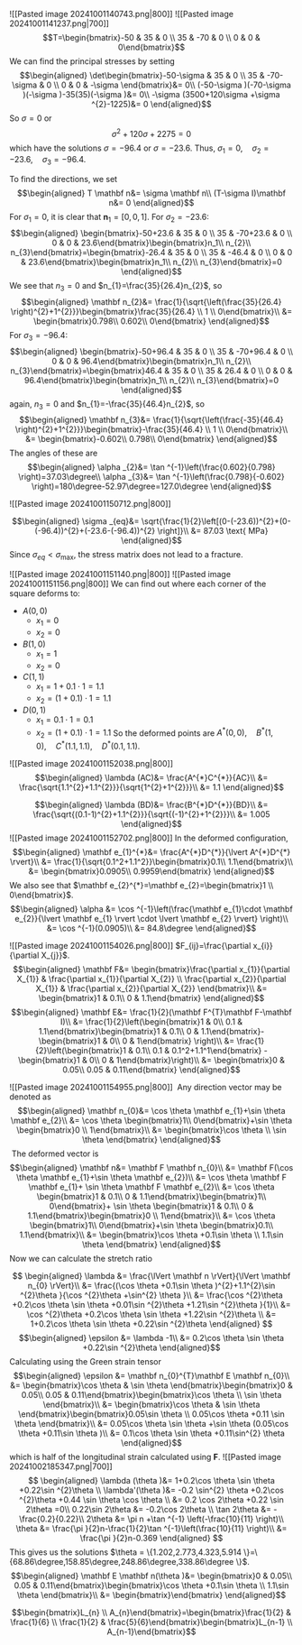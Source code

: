 ![[Pasted image 20241001140743.png|800]]
![[Pasted image 20241001141237.png|700]]
$$T=\begin{bmatrix}-50 & 35 & 0 \\ 35 & -70 & 0 \\ 0 & 0 & 0\end{bmatrix}$$
We can find the principal stresses by setting
$$\begin{aligned}
\det\begin{bmatrix}-50-\sigma  & 35 & 0 \\ 35 & -70-\sigma  & 0 \\ 0 & 0 & -\sigma \end{bmatrix}&= 0\\
(-50-\sigma )(-70-\sigma )(-\sigma )-35(35)(-\sigma )&= 0\\
-\sigma (3500+120\sigma +\sigma ^{2}-1225)&= 0
\end{aligned}$$
So $\sigma =0$ or
$$\sigma ^{2}+120\sigma +2275=0$$
which have the solutions $\sigma =-96.4$ or $\sigma =-23.6$.
Thus, $\sigma _{1}=0,\quad \sigma _{2}=-23.6,\quad \sigma _{3}=-96.4$.

To find the directions, we set
$$\begin{aligned}
T \mathbf n&=  \sigma \mathbf n\\
(T-\sigma I)\mathbf n&= 0
\end{aligned}$$
For $\sigma _{1}=0$, it is clear that $\mathbf n_{1}=[0,0,1]$.
For $\sigma _{2}=-23.6$:
$$\begin{aligned}
\begin{bmatrix}-50+23.6 & 35 & 0 \\ 35 & -70+23.6 & 0 \\ 0 & 0 & 23.6\end{bmatrix}\begin{bmatrix}n_1\\
n_{2}\\
n_{3}\end{bmatrix}=\begin{bmatrix}-26.4 & 35 & 0 \\ 35 & -46.4 & 0 \\ 0 & 0 & 23.6\end{bmatrix}\begin{bmatrix}n_1\\
n_{2}\\
n_{3}\end{bmatrix}=0
\end{aligned}$$
We see that $n_{3}=0$ and $n_{1}=\frac{35}{26.4}n_{2}$, so
$$\begin{aligned}
\mathbf n_{2}&= \frac{1}{\sqrt{\left(\frac{35}{26.4} \right)^{2}+1^{2}}}\begin{bmatrix}\frac{35}{26.4} \\ 1 \\ 0\end{bmatrix}\\
&= \begin{bmatrix}0.798\\
0.602\\
0\end{bmatrix}
\end{aligned}$$
For $\sigma _{3}=-96.4$:
$$\begin{aligned}
\begin{bmatrix}-50+96.4 & 35 & 0 \\ 35 & -70+96.4 & 0 \\ 0 & 0 & 96.4\end{bmatrix}\begin{bmatrix}n_1\\
n_{2}\\
n_{3}\end{bmatrix}=\begin{bmatrix}46.4 & 35 & 0 \\ 35 & 26.4 & 0 \\ 0 & 0 & 96.4\end{bmatrix}\begin{bmatrix}n_1\\
n_{2}\\
n_{3}\end{bmatrix}=0
\end{aligned}$$
again, $n_{3}=0$ and $n_{1}=-\frac{35}{46.4}n_{2}$, so
$$\begin{aligned}
\mathbf n_{3}&= \frac{1}{\sqrt{\left(\frac{-35}{46.4} \right)^{2}+1^{2}}}\begin{bmatrix}-\frac{35}{46.4} \\ 1 \\ 0\end{bmatrix}\\
&= \begin{bmatrix}-0.602\\
0.798\\
0\end{bmatrix}
\end{aligned}$$
The angles of these are 
$$\begin{aligned}
\alpha _{2}&= \tan ^{-1}\left(\frac{0.602}{0.798} \right)=37.03\degree\\
\alpha _{3}&= \tan ^{-1}\left(\frac{0.798}{-0.602} \right)=180\degree-52.97\degree=127.0\degree
\end{aligned}$$

![[Pasted image 20241001150712.png|800]]

$$\begin{aligned}
\sigma _{eq}&= \sqrt{\frac{1}{2}\left[(0-(-23.6))^{2}+(0-(-96.4))^{2}+(-23.6-(-96.4))^{2} \right]}\\
&= 87.03 \text{ MPa}
\end{aligned}$$
Since $\sigma _{eq}<\sigma _{\text{max}}$, the stress matrix does not lead to a fracture.

![[Pasted image 20241001151140.png|800]]
![[Pasted image 20241001151156.png|800]]
We can find out where each corner of the square deforms to:
* $A(0,0)$
	* $x_{1}=0$
	* $x_{2}=0$
* $B(1,0)$
	* $x_{1}=1$
	* $x_{2}=0$
* $C(1,1)$
	* $x_{1}=1+0.1 \cdot 1=1.1$
	* $x_{2}=(1+0.1)\cdot 1=1.1$
* $D(0,1)$
	* $x_{1}=0.1 \cdot 1=0.1$
	* $x_{2}=(1+0.1)\cdot 1=1.1$
So the deformed points are $A^{*}(0,0),\quad B^{*}(1,0),\quad C^{*}(1.1,1.1),\quad D^{*}(0.1,1.1)$.

![[Pasted image 20241001152038.png|800]]
$$\begin{aligned}
\lambda (AC)&=  \frac{A^{*}C^{*}}{AC}\\
&= \frac{\sqrt{1.1^{2}+1.1^{2}}}{\sqrt{1^{2}+1^{2}}}\\
&= 1.1
\end{aligned}$$

$$\begin{aligned}
\lambda (BD)&= \frac{B^{*}D^{*}}{BD}\\
&= \frac{\sqrt{(0.1-1)^{2}+1.1^{2}}}{\sqrt{(-1)^{2}+1^{2}}}\\
&= 1.005
\end{aligned}$$
![[Pasted image 20241001152702.png|800]]
In the deformed configuration,
$$\begin{aligned}
\mathbf e_{1}^{*}&= \frac{A^{*}D^{*}}{\lvert A^{*}D^{*} \rvert}\\
&= \frac{1}{\sqrt{0.1^2+1.1^2}}\begin{bmatrix}0.1\\
1.1\end{bmatrix}\\
&= \begin{bmatrix}0.0905\\
0.9959\end{bmatrix}
\end{aligned}$$
We also see that $\mathbf e_{2}^{*}=\mathbf e_{2}=\begin{bmatrix}1 \\ 0\end{bmatrix}$.
$$\begin{aligned}
\alpha &= \cos ^{-1}\left(\frac{\mathbf e_{1}\cdot \mathbf e_{2}}{\lvert \mathbf e_{1} \rvert \cdot \lvert \mathbf e_{2} \rvert} \right)\\
&= \cos ^{-1}(0.0905)\\
&= 84.8\degree
\end{aligned}$$

![[Pasted image 20241001154026.png|800]]
$F_{ij}=\frac{\partial x_{i}}{\partial X_{j}}$.
$$\begin{aligned}
\mathbf F&= \begin{bmatrix}\frac{\partial x_{1}}{\partial X_{1}} & \frac{\partial x_{1}}{\partial X_{2}} \\ \frac{\partial x_{2}}{\partial X_{1}} & \frac{\partial x_{2}}{\partial X_{2}} \end{bmatrix}\\
&= \begin{bmatrix}1 & 0.1\\
0 & 1.1\end{bmatrix}
\end{aligned}$$
$$\begin{aligned}
\mathbf E&= \frac{1}{2}(\mathbf F^{T}\mathbf F-\mathbf I)\\
&= \frac{1}{2}\left(\begin{bmatrix}1 & 0\\
0.1 & 1.1\end{bmatrix}\begin{bmatrix}1 & 0.1\\
0 & 1.1\end{bmatrix}-\begin{bmatrix}1 & 0\\
0 & 1\end{bmatrix} \right)\\
&= \frac{1}{2}\left(\begin{bmatrix}1 & 0.1\\
0.1 & 0.1^2+1.1^1\end{bmatrix} -\begin{bmatrix}1 & 0\\
0 & 1\end{bmatrix}\right)\\
&= \begin{bmatrix}0 & 0.05\\
0.05 & 0.11\end{bmatrix}
\end{aligned}$$

![[Pasted image 20241001154955.png|800]]
 Any direction vector may be denoted as
 $$\begin{aligned}
\mathbf n_{0}&= \cos \theta \mathbf e_{1}+\sin \theta \mathbf e_{2}\\
&= \cos \theta \begin{bmatrix}1\\
0\end{bmatrix}+\sin \theta \begin{bmatrix}0 \\
1\end{bmatrix}\\
&= \begin{bmatrix}\cos \theta  \\
\sin \theta \end{bmatrix}
\end{aligned}$$
 The deformed vector is
$$\begin{aligned}
\mathbf n&= \mathbf F \mathbf n_{0}\\
&= \mathbf F(\cos \theta \mathbf e_{1}+\sin \theta \mathbf e_{2})\\
&= \cos \theta \mathbf F \mathbf e_{1}+ \sin \theta \mathbf F \mathbf e_{2}\\
&= \cos \theta \begin{bmatrix}1 & 0.1\\
0 & 1.1\end{bmatrix}\begin{bmatrix}1\\
0\end{bmatrix}+ \sin \theta \begin{bmatrix}1 & 0.1\\
0 & 1.1\end{bmatrix}\begin{bmatrix}0 \\
1\end{bmatrix}\\
&= \cos \theta \begin{bmatrix}1\\
0\end{bmatrix}+\sin \theta \begin{bmatrix}0.1\\
1.1\end{bmatrix}\\
&= \begin{bmatrix}\cos \theta +0.1\sin \theta \\
1.1\sin \theta \end{bmatrix}
\end{aligned}$$
Now we can calculate the stretch ratio

$$
\begin{aligned}
\lambda &= \frac{\lVert \mathbf n \rVert}{\lVert \mathbf n_{0} \rVert}\\
&= \frac{(\cos \theta  +0.1\sin \theta )^{2}+1.1^{2}\sin ^{2}\theta }{\cos ^{2}\theta +\sin^{2} \theta }\\
&= \frac{\cos ^{2}\theta +0.2\cos \theta \sin \theta +0.01\sin ^{2}\theta +1.21\sin ^{2}\theta }{1}\\
&= \cos ^{2}\theta +0.2\cos \theta \sin \theta +1.22\sin ^{2}\theta \\
&= 1+0.2\cos \theta \sin \theta +0.22\sin ^{2}\theta 
\end{aligned}
$$
$$\begin{aligned}
\epsilon &= \lambda -1\\
&= 0.2\cos \theta \sin \theta +0.22\sin ^{2}\theta 
\end{aligned}$$
Calculating using the Green strain tensor
$$\begin{aligned}
\epsilon &= \mathbf n_{0}^{T}\mathbf E \mathbf n_{0}\\
&= \begin{bmatrix}\cos \theta  & \sin \theta \end{bmatrix}\begin{bmatrix}0 & 0.05\\
0.05 & 0.11\end{bmatrix}\begin{bmatrix}\cos \theta \\
\sin \theta \end{bmatrix}\\
&= \begin{bmatrix}\cos \theta  & \sin \theta \end{bmatrix}\begin{bmatrix}0.05\sin \theta \\
0.05\cos \theta +0.11 \sin \theta \end{bmatrix}\\
&= 0.05\cos \theta \sin \theta +\sin \theta (0.05\cos \theta +0.11\sin \theta )\\
&= 0.1\cos \theta \sin \theta +0.11\sin^{2} \theta 
\end{aligned}$$
which is half of the longitudinal strain calculated using $\mathbf F$.
![[Pasted image 20241002185347.png|700]]
$$
\begin{aligned}
\lambda (\theta )&= 1+0.2\cos \theta \sin  \theta +0.22\sin ^{2}\theta \\
\lambda'(\theta )&= -0.2 \sin^{2} \theta +0.2\cos ^{2}\theta +0.44 \sin \theta \cos \theta \\
&= 0.2 \cos 2\theta +0.22 \sin 2\theta =0\\
0.22\sin 2\theta &= -0.2\cos 2\theta \\
\tan 2\theta &= -\frac{0.2}{0.22}\\
2\theta &= \pi n +\tan ^{-1} \left(-\frac{10}{11} \right)\\
\theta &= \frac{\pi }{2}n-\frac{1}{2}\tan ^{-1}\left(\frac{10}{11} \right)\\
&= \frac{\pi }{2}n-0.369
\end{aligned}
$$
This gives us the solutions $\theta = \{1.202,2.773,4.323,5.914 \}=\{68.86\degree,158.85\degree,248.86\degree,338.86\degree \}$.
$$\begin{aligned}
\mathbf E \mathbf n(\theta )&= \begin{bmatrix}0 & 0.05\\
0.05 & 0.11\end{bmatrix}\begin{bmatrix}\cos \theta +0.1\sin \theta \\
1.1\sin \theta \end{bmatrix}\\
&= \begin{bmatrix}\end{bmatrix}
\end{aligned}$$

$$\begin{bmatrix}L_{n} \\ A_{n}\end{bmatrix}=\begin{bmatrix}\frac{1}{2} & \frac{1}{6} \\ \frac{1}{2} & \frac{5}{6}\end{bmatrix}\begin{bmatrix}L_{n-1} \\ A_{n-1}\end{bmatrix}$$